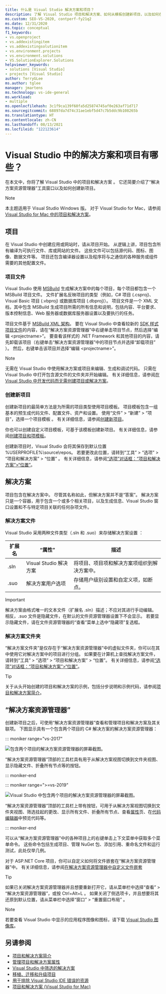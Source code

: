 ```yaml
---
title: 什么是 Visual Studio 解决方案和项目？
description: 了解 Visual Studio 项目和解决方案、如何从模板创建新项目，以及如何在解决方案资源管理器中查看和管理项目。
ms.custom: SEO-VS-2020, contperf-fy21q2
ms.date: 12/31/2020
ms.topic: conceptual
f1_keywords:
- vs.openproject
- vs.addexistingitem
- vs.addexistingsolutionitem
- vs.environment.projects
- vs.environment.solutions
- VS.SolutionExplorer.Solutions
helpviewer_keywords:
- solutions [Visual Studio]
- projects [Visual Studio]
author: TerryGLee
ms.author: tglee
manager: jmartens
ms.technology: vs-ide-general
ms.workload:
- multiple
ms.openlocfilehash: 3c1f9ca139f60fa5d25874745af0e263af71d717
ms.sourcegitcommit: 68897da7d74c31ae1ebf5d47c7b5ddc9b108265b
ms.translationtype: HT
ms.contentlocale: zh-CN
ms.lasthandoff: 08/13/2021
ms.locfileid: "122123614"
---
```

# <a name="what-are-solutions-and-projects-in-visual-studio"></a>Visual Studio 中的解决方案和项目有哪些？

在本文中，你将了解 Visual Studio 中的项目和解决方案 。 它还简要介绍了“解决方案资源管理器”工具窗口以及如何创建新项目。

> [!NOTE]
> 本主题适用于 Visual Studio  Windows 版。 对于 Visual Studio for Mac，请参阅 [Visual Studio for Mac 中的项目和解决方案](/visualstudio/mac/projects-and-solutions)。

## <a name="projects"></a>项目

在 Visual Studio 中创建应用或网站时，请从项目开始。 从逻辑上讲，项目包含所有编译为可执行文件、库或网站的文件。 这些文件可以包括源代码、图标、图像、数据文件等。 项目还包含编译器设置以及程序将与之通信的各种服务或组件需要的其他配置文件。

### <a name="project-file"></a>项目文件

Visual Studio 使用 [MSBuild](../msbuild/msbuild.md) 生成解决方案中的每个项目，每个项目都包含一个 MSBuild 项目文件。 文件扩展名反映项目的类型（例如，C# 项目 (.csproj)、Visual Basic 项目 (.vbproj) 或数据库项目 (.dbproj)）。 项目文件是一个 XML 文档，其中包含 MSBuild 生成项目所需的所有信息和说明，包括内容、平台要求、版本控制信息、Web 服务器或数据库服务器设置以及要执行的任务。

项目文件基于 [MSBuild XML 架构](../msbuild/msbuild-project-file-schema-reference.md)。 要在 Visual Studio 中查看较新的 [SDK 样式项目文件](../msbuild/how-to-use-project-sdk.md)的内容，请在“解决方案资源管理器”中右键单击项目节点，然后选择“编辑 \<projectname\>”。 要查看该样式的 .NET Framework 和其他项目的内容，请先卸载该项目（右键单击“解决方案资源管理器”中的项目节点并选择“卸载项目” ）。 然后，右键单击该项目并选择“编辑 \<projectname\>”。

> [!NOTE]
> 无需在 Visual Studio 中使用解决方案或项目来编辑、生成和调试代码。 只需在 Visual Studio 中打开包含源文件的文件夹并开始编辑。 有关详细信息，请参阅[在 Visual Studio 中开发代码而无需创建项目或解决方案](../ide/develop-code-in-visual-studio-without-projects-or-solutions.md)。

### <a name="create-new-projects"></a>创建新项目

创建新项目的最简单方法是为所需的项目类型使用项目模板。 项目模板包含一组基本的预生成代码文件、配置文件、资产和设置。 使用“文件” > “新建” > “项目”，选择一个项目模板  。 有关详细信息，请参阅[创建新项目](create-new-project.md)。

你也可以创建自定义项目模板，可基于该模板创建新项目。 有关详细信息，请参阅[创建项目和项模板](../ide/creating-project-and-item-templates.md)。

创建新项目时，Visual Studio 会将其保存到默认位置 %USERPROFILE%\source\repos。 若要更改此位置，请转到“工具” > “选项” > “项目和解决方案” > “位置”   。 有关详细信息，请参阅[“选项”对话框：“项目和解决方案”>“位置”](./reference/projects-solutions-locations-options.md)。

## <a name="solutions"></a>解决方案

项目包含在解决方案中。 尽管其名称如此，但解决方案并不是“答案”。 解决方案只是一个容器，用于包含一个或多个相关项目，以及生成信息、Visual Studio 窗口设置和不与特定项目关联的任何杂项文件。

### <a name="solution-file"></a>解决方案文件

Visual Studio 采用两种文件类型（.sln 和 .suo）来存储解决方案设置 ：

|扩展名|“属性”|描述|
|---------------|----------|-----------------|
|.sln|Visual Studio 解决方案|将项目、项目项和解决方案项组织到解决方案中。|
|.suo|解决方案用户选项|存储用户级别设置和自定义项，如断点。|

> [!IMPORTANT]
> 解决方案由格式唯一的文本文件（扩展名 .sln）描述；不应对其进行手动编辑。 相反，.suo 文件是隐藏文件，在默认的文件资源管理器设置下不会显示。 若要显示隐藏文件，请在文件资源管理器的“查看”菜单上选中“隐藏项”复选框。

### <a name="solution-folder"></a>解决方案文件夹

“解决方案文件夹”是仅存在于“解决方案资源管理器”中的虚拟文件夹，你可以在其中使用它对解决方案中的项目进行分组。 如果要在计算机上查找解决方案文件，请转到“工具” > “选项” > “项目和解决方案” > “位置”。 有关详细信息，请参阅[“选项”对话框：“项目和解决方案”>“位置”](./reference/projects-solutions-locations-options.md)。

> [!TIP]
> 关于从头开始创建的项目和解决方案的示例，包括分步说明和示例代码，请参阅[项目和解决方案简介](../get-started/tutorial-projects-solutions.md)。

## <a name="solution-explorer"></a>“解决方案资源管理器”

创建新项目之后，可使用“解决方案资源管理器”查看和管理项目和解决方案及其关联项。 下图显示具有一个包含两个项目的 C# 解决方案的解决方案资源管理器：

::: moniker range="vs-2017"

![包含两个项目的解决方案资源管理器的屏幕截图。](../ide/media/vs2015_solution_explorer.png)

“解决方案资源管理器”顶部的工具栏具有用于从解决方案视图切换到文件夹视图、显示隐藏文件、折叠所有节点等的按钮。

::: moniker-end

::: moniker range=">=vs-2019"

![Visual Studio 中包含两个项目的解决方案资源管理器的屏幕截图。](../ide/media/solution-explorer.png)

“解决方案资源管理器”顶部的工具栏上带有按钮，可用于从解决方案视图切换到文件夹视图、筛选挂起的更改、显示所有文件、折叠所有节点、查看[属性](managing-project-and-solution-properties.md)页、在[代码编辑器](writing-code-in-the-code-and-text-editor.md)中预览代码等。

::: moniker-end

可以从“解决方案资源管理器”中的各种项目上的右键单击上下文菜单中获取多个菜单命令。 这些命令包括生成项目、管理 NuGet 包、添加引用、重命名文件和运行测试，此处仅举几例。

对于 ASP.NET Core 项目，你可以自定义如何将文件嵌套在“解决方案资源管理器”中。 有关详细信息，请参阅[在解决方案资源管理器中自定义文件嵌套](file-nesting-solution-explorer.md)

> [!TIP]
> 如果已关闭解决方案资源管理器并且想要重新打开它，请从菜单栏中选择“查看” > “解决方案资源管理器”，或按 Ctrl+Alt+L    。 如果关闭了侧选项卡，并且想要将其还原到默认位置，请从菜单栏中选择“窗口” > “重置窗口布局” 。

> [!NOTE]
> 若要查看 Visual Studio 中显示的应用程序图像和图标，请下载 [Visual Studio 图像库](https://www.microsoft.com/download/details.aspx?id=35825)。

## <a name="see-also"></a>另请参阅

- [项目和解决方案简介](../get-started/tutorial-projects-solutions.md)
- [管理项目和解决方案属性](managing-project-and-solution-properties.md)
- [Visual Studio 中筛选的解决方案](filtered-solutions.md)
- [移植、迁移和升级项目](../porting/port-migrate-and-upgrade-visual-studio-projects.md)
- [用于排除 Visual Studio IDE 错误的资源](./reference/resources-for-troubleshooting-integrated-development-environment-errors.md)
- [项目和解决方案 (Visual Studio for Mac)](/visualstudio/mac/projects-and-solutions)
